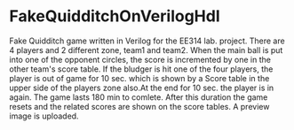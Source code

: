 # FakeQuidditchOnVerilogHdl
Fake Quidditch game written in Verilog for the EE314 lab. project.
There are 4 players and 2 different zone, team1 and team2. When the main ball is put into one of the opponent  circles, the score is incremented by one in the other team's score table.
If the bludger is hit one of the four  players, the player is out of game for 10 sec. which is shown by a Score table in the upper side of the players zone also.At the end for 10 sec. the player is in again.
The game lasts 180 min to comlete. After this duration the game resets and the related scores are shown on the score tables. A preview image is uploaded.

 
 
